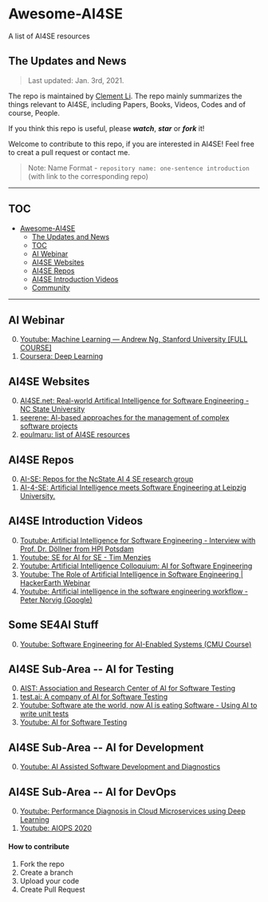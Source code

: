 # Awesome-AI4SE 
A list of AI4SE resources

## The Updates and News

> Last updated: Jan. 3rd, 2021. 

The repo is maintained by [Clement Li](https://gitee.com/robekeane). The repo mainly summarizes the things relevant to AI4SE, including Papers, Books, Videos, Codes and of course, People.

If you think this repo is useful, please ***watch***, ***star*** or ***fork*** it!

Welcome to contribute to this repo, if you are interested in AI4SE! Feel free to creat a pull request or contact me.


> 
> Note: Name Format - `repository name: one-sentence introduction` (with link to the corresponding repo)
>

------

## TOC

- [Awesome-AI4SE](#awesome-ai4se)
	- [The Updates and News](#the-updates-and-news)
	- [TOC](#toc)
    - [AI Webinar](#ai4se-websites)
	- [AI4SE Websites](#ai4se-websites)
	- [AI4SE Repos](#ai4se-repos)
    - [AI4SE Introduction Videos](#ai4se-introduction-videos)
	- [Community](#community)

------

## AI Webinar
0. [Youtube: Machine Learning — Andrew Ng, Stanford University [FULL COURSE]](https://www.youtube.com/playlist?list=PLLssT5z_DsK-h9vYZkQkYNWcItqhlRJLN)
1. [Coursera: Deep Learning](https://www.coursera.org/lecture/neural-networks-deep-learning/welcome-Cuf2f)

## AI4SE Websites
0. [AI4SE.net: Real-world Artifical Intelligence for Software Engineering - NC State University](http://ai4se.net/)
1. [seerene: AI-based approaches for the management of complex software projects](https://www.seerene.com/ai4se)
2. [eoulmaru: list of AI4SE resources](http://eoulmaru.net/index.php/courses/ai4se)

## AI4SE Repos
0. [AI-SE: Repos for the NcState AI 4 SE research group](https://github.com/ai-se)
1. [AI-4-SE: Artificial Intelligence meets Software Engineering at Leipzig University.](https://github.com/AI-4-SE)

## AI4SE Introduction Videos
0. [Toutube: Artificial Intelligence for Software Engineering - Interview with Prof. Dr. Döllner from HPI Potsdam](https://www.youtube.com/watch?v=gRLJapTvj24&ab_channel=Seerene)
1. [Youtube: SE for AI for SE - Tim Menzies](https://www.youtube.com/watch?v=7dJ5Oc9cblg&ab_channel=UniversityofMNSoftwareEngineeringCenter%28UMSEC%29)
2. [Youtube: Artificial Intelligence Colloquium: AI for Software Engineering](https://www.youtube.com/watch?v=vkLHqWicqaU&ab_channel=DARPAtv)
3. [Youtube: The Role of Artificial Intelligence in Software Engineering | HackerEarth Webinar](https://www.youtube.com/watch?v=xzA8x22AJ8w&ab_channel=HackerEarth)
4. [Youtube: Artificial intelligence in the software engineering workflow - Peter Norvig (Google)](https://www.youtube.com/watch?v=mJHvE2JLN3Q&ab_channel=O%27Reilly)

## Some SE4AI Stuff
0. [Youtube: Software Engineering for AI-Enabled Systems (CMU Course)](https://www.youtube.com/watch?v=Wst5A6ZB7Bg&list=PLDS2JMJnJzdkQPdkhcuwcbJpjB84g9ffX&ab_channel=ChristianK%C3%A4stner)

## AI4SE Sub-Area -- AI for Testing
0. [AIST: Association and Research Center of AI for Software Testing](https://www.aitesting.org/)
1. [test.ai: A company of AI for Software Testing](https://www.test.ai/)
2. [Youtube: Software ate the world, now AI is eating Software - Using AI to write unit tests](https://www.youtube.com/watch?v=YaAiaHJ605w&ab_channel=Diffblue)
3. [Youtube: AI for Software Testing](https://www.youtube.com/watch?v=eit9DYa_DMg&ab_channel=AICamp)

## AI4SE Sub-Area -- AI for Development
0. [Youtube: AI Assisted Software Development and Diagnostics](https://www.youtube.com/watch?v=5YeRcGVpKVY&t=122s&ab_channel=MicrosoftResearch)

## AI4SE Sub-Area -- AI for DevOps
0. [Youtube: Performance Diagnosis in Cloud Microservices using Deep Learning](https://www.youtube.com/watch?v=UfXIbH4x4Lo&ab_channel=dos-group)
0. [Youtube: AIOPS 2020](https://www.youtube.com/channel/UCzRpzvVTQNb03bRxorR-kzA/videos)



#### How to contribute

1.  Fork the repo
2.  Create a branch
3.  Upload your code
4.  Create Pull Request
